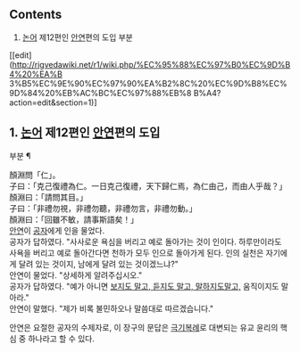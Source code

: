 ## Contents

    

1. [논어](%EB%85%BC%EC%96%B4.md) 제12편인 [안연](%EC%95%88%ED%9A%8C.md)편의 도입 부분 

[[edit](http://rigvedawiki.net/r1/wiki.php/%EC%95%88%EC%97%B0%EC%9D%B4%20%EA%B
3%B5%EC%9E%90%EC%97%90%EA%B2%8C%20%EC%9D%B8%EC%9D%84%20%EB%AC%BC%EC%97%88%EB%8
B%A4?action=edit&section=1)]

## 1. [논어](%EB%85%BC%EC%96%B4.md) 제12편인 [안연](%EC%95%88%ED%9A%8C.md)편의 도입
부분 ¶

顏淵問「仁」。  
子曰：「克己復禮為仁。一日克己復禮，天下歸仁焉，為仁由己，而由人乎哉？」  
顏淵曰：「請問其目。」  
子曰：「非禮勿視，非禮勿聽，非禮勿言，非禮勿動。」  
顏淵曰：「回雖不敏，請事斯語矣！」  
[안연](%EC%95%88%ED%9A%8C.md)이 [공자](%EA%B3%B5%EC%9E%90.md)에게 인을 물었다.  
공자가 답하였다. "사사로운 욕심을 버리고 예로 돌아가는 것이 인이다. 하루만이라도 사욕을 버리고 예로 돌아간다면 천하가 모두 인으로
돌아가게 된다. 인의 실천은 자기에게 달려 있는 것이지, 남에게 달려 있는 것이겠느냐?"  
안연이 물었다. "상세하게 알려주십시오."  
공자가 답하였다. "예가 아니면 [보지도 말고, 듣지도 말고, 말하지도말고,](%EC%84%B8%20%EC%9B%90%EC%88%AD%EC%9D%B4.md) 움직이지도 말아라."  
안연이 말했다. "제가 비록 불민하오나 말씀대로 따르겠습니다."

  
안연은 요절한 공자의 수제자로, 이 장구의 문답은
[극기복례](%EA%B7%B9%EA%B8%B0%EB%B3%B5%EB%A1%80.md)로 대변되는 유교 윤리의 핵심 중 하나라고 할 수
있다.

